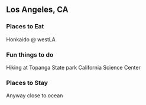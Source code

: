 ## Los Angeles, CA

### Places to Eat
Honkaido @ westLA

### Fun things to do
Hiking at Topanga State park
California Science Center

### Places to Stay
Anyway close to ocean
